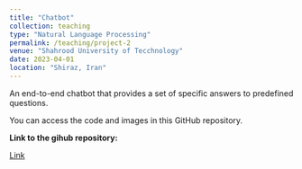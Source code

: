 ```yaml
---
title: "Chatbot"
collection: teaching
type: "Natural Language Processing"
permalink: /teaching/project-2
venue: "Shahrood University of Tecchnology"
date: 2023-04-01
location: "Shiraz, Iran"
---
```


An end-to-end chatbot that provides a set of specific answers to predefined questions.

You can access the code and images in this GitHub repository.

**Link to the gihub repository:**

[Link](https://github.com/PouyaSonej/End-to-End-Chatbot.git)

